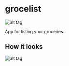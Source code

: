 # grocelist
![alt tag](https://cloud.githubusercontent.com/assets/10540496/24771310/b68a9324-1b3f-11e7-846b-a92a98ab6af8.png)

App for listing your groceries.


## How it looks
![alt tag](https://cloud.githubusercontent.com/assets/10540496/24771320/c22ff49e-1b3f-11e7-9450-b54437271f04.gif)
